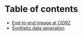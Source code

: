 # Table of contents

* [End-to-end linkage at CIDRZ](README.md)
* [Synthetic data generation](synthetic.md)

